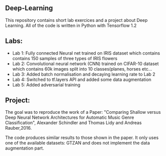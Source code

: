 ## Deep-Learning
This repository contains short lab exercices and a project about Deep Learning. All of the code is written in Python with Tensorflow 1.2

## Labs:
* Lab 1: Fully connected Neural net trained on IRIS dataset which contains contains 150 samples of three types of IRIS flowers
* Lab 2: Convolutional neural network (CNN) trained on CIFAR-10 dataset which contains 60k images split into 10 classes(planes, horses etc...
* Lab 3: Added batch normalisation and decaying learning rate to Lab 2
* Lab 4: Switched to tf.layers API and added some data augmentation
* Lab 5: Added adversarial training

## Project:
The goal was to reproduce the work of a Paper: "Comparing Shallow versus Deep Neural Network Architectures for Automatic Music Genre Classification", Alexander Schindler and Thomas Lidy and Andreas Rauber,2016.

The code produces similar results to those shown in the paper. It only uses one of the available datasets: GTZAN and does not implement the data augmentation part.

